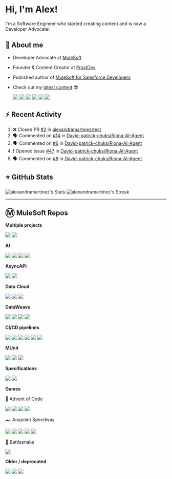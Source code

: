 # Hi, I'm Alex!

I'm a Software Engineer who started creating content and is now a Developer Advocate!

## 👋 About me

- Developer Advocate at [MuleSoft](https://www.mulesoft.com/)
- Founder & Content Creator at [ProstDev](https://www.prostdev.com/)
- Published author of [MuleSoft for Salesforce Developers](https://www.amazon.com/Mulesoft-Salesforce-Developers-Architects-practitioners/dp/1801079609/ref=sr_1_3)
- Check out my [latest content](https://www.alexmartinez.ca/home/latest-content) 😎


  <a href="https://www.prostdev.com/"><img src="https://img.shields.io/badge/-ProstDev-33c4ec?style=for-the-badge"/></a>
  <a href="https://www.linkedin.com/in/alexandra-n-martinez/"><img src="https://img.shields.io/badge/-LinkedIn-0A66C2?style=for-the-badge&logo=Linkedin&logoColor=white"/></a>
  <a href="https://www.instagram.com/devalexmartinez/"><img src="https://img.shields.io/badge/-Instagram-E4405F?style=for-the-badge&logo=Instagram&logoColor=white"/></a>
  <a href="https://www.twitch.tv/devalexmartinez"><img src="https://img.shields.io/badge/-Twitch-9146FF?style=for-the-badge&logo=Twitch&logoColor=white"/></a>
  <a href="https://www.youtube.com/prostdev"><img src="https://img.shields.io/badge/-YouTube-FF0000?style=for-the-badge&logo=YouTube&logoColor=white"/></a>
  <a href="https://linktr.ee/devalexmartinez"><img src="https://img.shields.io/badge/-Others-green?style=for-the-badge&logo=Linktree&logoColor=white"/></a>

## :zap: Recent Activity

<!--START_SECTION:activity-->
1. ❌ Closed PR [#2](https://github.com/alexandramartinez/test/pull/2) in [alexandramartinez/test](https://github.com/alexandramartinez/test)
2. 🗣 Commented on [#14](https://github.com/David-patrick-chuks/Riona-AI-Agent/issues/14#issuecomment-2669731114) in [David-patrick-chuks/Riona-AI-Agent](https://github.com/David-patrick-chuks/Riona-AI-Agent)
3. 🗣 Commented on [#6](https://github.com/David-patrick-chuks/Riona-AI-Agent/issues/6#issuecomment-2669729454) in [David-patrick-chuks/Riona-AI-Agent](https://github.com/David-patrick-chuks/Riona-AI-Agent)
4. ❗ Opened issue [#47](https://github.com/David-patrick-chuks/Riona-AI-Agent/issues/47) in [David-patrick-chuks/Riona-AI-Agent](https://github.com/David-patrick-chuks/Riona-AI-Agent)
5. 🗣 Commented on [#8](https://github.com/David-patrick-chuks/Riona-AI-Agent/issues/8#issuecomment-2669717251) in [David-patrick-chuks/Riona-AI-Agent](https://github.com/David-patrick-chuks/Riona-AI-Agent)
<!--END_SECTION:activity-->

## ⭐️ GitHub Stats

<!-- https://gh-stats-gen.vercel.app/ -->
![alexandramartinez's Stats](https://github-readme-stats.vercel.app/api?username=alexandramartinez&theme=midnight-purple&show_icons=true&hide_border=true&count_private=true)
![alexandramartinez's Streak](https://github-readme-streak-stats.herokuapp.com/?user=alexandramartinez&theme=midnight-purple&hide_border=true)

---

## Ⓜ️ MuleSoft Repos

**Multiple projects**

[![](https://github-readme-stats.vercel.app/api/pin/?username=alexandramartinez&repo=mulesoft-from-start&theme=jolly)](https://github.com/alexandramartinez/mulesoft-from-start)
[![](https://github-readme-stats.vercel.app/api/pin/?username=ProstDev&repo=codetober23&theme=jolly)](https://github.com/ProstDev/codetober23)

**AI**

[![](https://github-readme-stats.vercel.app/api/pin/?username=alexandramartinez&repo=my-process-api-munits-curietechai&theme=holi)](https://github.com/alexandramartinez/my-process-api-munits-curietechai)
[![](https://github-readme-stats.vercel.app/api/pin/?username=alexandramartinez&repo=mac-vectors-file-reader&theme=graywhite)](https://github.com/alexandramartinez/mac-vectors-file-reader)
[![](https://github-readme-stats.vercel.app/api/pin/?username=ProstDev&repo=mac-ollama-proj&theme=graywhite)](https://github.com/ProstDev/mac-ollama-proj)
[![](https://github-readme-stats.vercel.app/api/pin/?username=alexandramartinez&repo=ollama-llm-provider&theme=graywhite)](https://github.com/alexandramartinez/ollama-llm-provider)

**AsyncAPI**

[![](https://github-readme-stats.vercel.app/api/pin/?username=alexandramartinez&repo=asyncapis-accounts-email&theme=material-palenight)](https://github.com/alexandramartinez/asyncapis-accounts-email)
[![](https://github-readme-stats.vercel.app/api/pin/?username=alexandramartinez&repo=asyncapi-mule-sfpe&theme=material-palenight)](https://github.com/alexandramartinez/asyncapi-mule-sfpe)

**Data Cloud**

[![](https://github-readme-stats.vercel.app/api/pin/?username=alexandramartinez&repo=datacloud-mulesoft-integration&theme=default_repocard)](https://github.com/alexandramartinez/datacloud-mulesoft-integration)
[![](https://github-readme-stats.vercel.app/api/pin/?username=alexandramartinez&repo=data-cloud-auth&theme=default_repocard)](https://github.com/alexandramartinez/data-cloud-auth)
[![](https://github-readme-stats.vercel.app/api/pin/?username=alexandramartinez&repo=mule-dynamodb-to-datacloud&theme=default_repocard)](https://github.com/alexandramartinez/mule-dynamodb-to-datacloud)

**DataWeave**

[![](https://github-readme-stats.vercel.app/api/pin/?username=alexandramartinez&repo=dwcli-github-actions&theme=react)](https://github.com/alexandramartinez/dwcli-github-actions)
[![](https://github-readme-stats.vercel.app/api/pin/?username=alexandramartinez&repo=dataweave-scripts&theme=react)](https://github.com/alexandramartinez/dataweave-scripts)
[![](https://github-readme-stats.vercel.app/api/pin/?username=alexandramartinez&repo=reviewing-a-complex-dw-transformation-use-case&theme=react)](https://github.com/alexandramartinez/reviewing-a-complex-dw-transformation-use-case)
[![](https://github-readme-stats.vercel.app/api/pin/?username=alexandramartinez&repo=dataweave-challenges&theme=react)](https://github.com/alexandramartinez/dataweave-challenges)

**CI/CD pipelines**

[![](https://github-readme-stats.vercel.app/api/pin/?username=alexandramartinez&repo=github-actions&theme=catppuccin_latte)](https://github.com/alexandramartinez/github-actions)
[![](https://github-readme-stats.vercel.app/api/pin/?username=alexandramartinez&repo=squirrel-app&theme=catppuccin_latte)](https://github.com/alexandramartinez/squirrel-app)
[![](https://github-readme-stats.vercel.app/api/pin/?username=alexandramartinez&repo=mulesoft-mfa-cicd&theme=catppuccin_latte)](https://github.com/alexandramartinez/mulesoft-mfa-cicd)
[![](https://github-readme-stats.vercel.app/api/pin/?username=alexandramartinez&repo=api-catalog-cli-example&theme=catppuccin_latte)](https://github.com/alexandramartinez/api-catalog-cli-example)
[![](https://github-readme-stats.vercel.app/api/pin/?username=alexandramartinez&repo=mule-bat-example&theme=catppuccin_latte)](https://github.com/alexandramartinez/mule-bat-example)
[![](https://github-readme-stats.vercel.app/api/pin/?username=alexandramartinez&repo=dataweave-utilities-library&theme=catppuccin_latte)](https://github.com/alexandramartinez/dataweave-utilities-library)

**MUnit**

[![](https://github-readme-stats.vercel.app/api/pin/?username=alexandramartinez&repo=my-process-api-munits-curietechai&theme=holi)](https://github.com/alexandramartinez/my-process-api-munits-curietechai)
[![](https://github-readme-stats.vercel.app/api/pin/?username=alexandramartinez&repo=my-process-api-munits&theme=holi)](https://github.com/alexandramartinez/my-process-api-munits)
[![](https://github-readme-stats.vercel.app/api/pin/?username=alexandramartinez&repo=acb-basic-munits&theme=holi)](https://github.com/alexandramartinez/acb-basic-munits)

**Specifications**

[![](https://github-readme-stats.vercel.app/api/pin/?username=alexandramartinez&repo=to-do-api-spec&theme=vision-friendly-dark)](https://github.com/alexandramartinez/to-do-api-spec)
[![](https://github-readme-stats.vercel.app/api/pin/?username=alexandramartinez&repo=asyncapi-example&theme=vision-friendly-dark)](https://github.com/alexandramartinez/asyncapi-example)

**Games**

🎄 Advent of Code

[![](https://github-readme-stats.vercel.app/api/pin/?username=alexandramartinez&repo=adventofcode-2024&theme=neon)](https://github.com/alexandramartinez/adventofcode-2024)
[![](https://github-readme-stats.vercel.app/api/pin/?username=alexandramartinez&repo=adventofcode-2023&theme=neon)](https://github.com/alexandramartinez/adventofcode-2023)
[![](https://github-readme-stats.vercel.app/api/pin/?username=alexandramartinez&repo=adventofcode-2022&theme=neon)](https://github.com/alexandramartinez/adventofcode-2022)
[![](https://github-readme-stats.vercel.app/api/pin/?username=alexandramartinez&repo=adventofcode-2015&theme=neon)](https://github.com/alexandramartinez/adventofcode-2015)

🏎️ Anypoint Speedway

[![](https://github-readme-stats.vercel.app/api/pin/?username=alexandramartinez&repo=anypoint-racer-api-s4&theme=codeSTACKr)](https://github.com/alexandramartinez/anypoint-racer-api-s4)
[![](https://github-readme-stats.vercel.app/api/pin/?username=alexandramartinez&repo=anypoint-racer-api-s3&theme=codeSTACKr)](https://github.com/alexandramartinez/anypoint-racer-api-s3)
[![](https://github-readme-stats.vercel.app/api/pin/?username=alexandramartinez&repo=anypoint-race-api-postman&theme=codeSTACKr)](https://github.com/alexandramartinez/anypoint-race-api-postman)
[![](https://github-readme-stats.vercel.app/api/pin/?username=alexandramartinez&repo=anypoint-race-api-mulesoft&theme=codeSTACKr)](https://github.com/alexandramartinez/anypoint-race-api-mulesoft)
[![](https://github-readme-stats.vercel.app/api/pin/?username=alexandramartinez&repo=anypoint-racer-api&theme=codeSTACKr)](https://github.com/alexandramartinez/anypoint-racer-api)

🐍 Battlesnake

[![](https://github-readme-stats.vercel.app/api/pin/?username=alexandramartinez&repo=mule-battlesnake&theme=chartreuse-dark)](https://github.com/alexandramartinez/mule-battlesnake)

**Older / deprecated**

[![](https://github-readme-stats.vercel.app/api/pin/?username=alexandramartinez&repo=waffle-house-api&theme=shadow_blue)](https://github.com/alexandramartinez/waffle-house-api)
[![](https://github-readme-stats.vercel.app/api/pin/?username=alexandramartinez&repo=slack-maxmanager-app&theme=shadow_blue)](https://github.com/alexandramartinez/slack-maxmanager-app)
[![](https://github-readme-stats.vercel.app/api/pin/?username=alexandramartinez&repo=vampireAPI&theme=shadow_blue)](https://github.com/alexandramartinez/vampireAPI)
